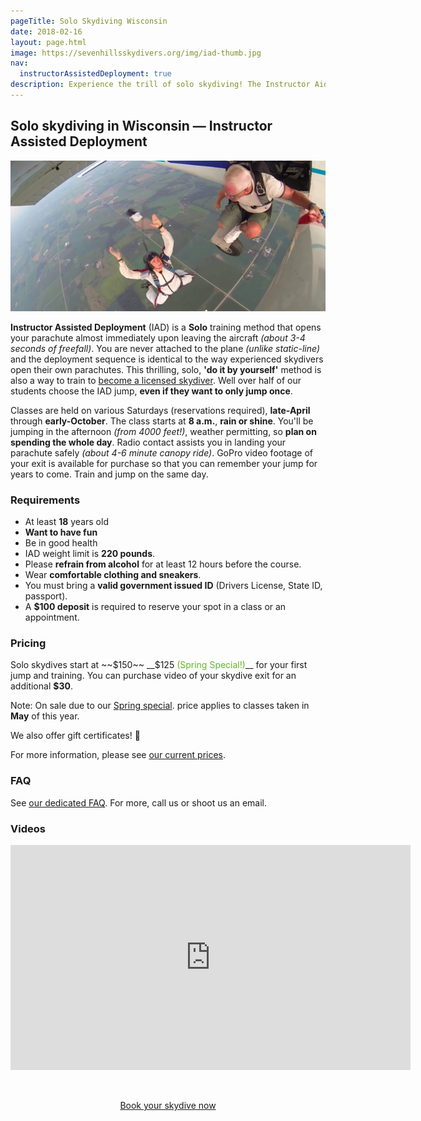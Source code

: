 ```yaml
---
pageTitle: Solo Skydiving Wisconsin
date: 2018-02-16
layout: page.html
image: https://sevenhillsskydivers.org/img/iad-thumb.jpg
nav:
  instructorAssistedDeployment: true
description: Experience the trill of solo skydiving! The Instructor Aided Deployment (IAD) method is also a way to become a licensed skydiver. Train and jump the same day.
---
```


## Solo skydiving in Wisconsin &mdash; Instructor Assisted Deployment

<img src="../img/iad.jpg" alt="IAD example" class="full-width">

__Instructor Assisted Deployment__ (IAD) is a __Solo__ training method that opens your parachute almost immediately upon leaving the aircraft _(about 3-4 seconds of freefall)_. You are never attached to the plane _(unlike static-line)_ and the deployment sequence is identical to the way experienced skydivers open their own parachutes. This thrilling, solo, __'do it by yourself'__ method is also a way to train to [become a licensed skydiver](../learn-to-skydive). Well over half of our students choose the IAD jump, __even if they want to only jump once__.

Classes are held on various Saturdays (reservations required), __late-April__ through __early-October__. The class starts at __8 a.m.__, __rain or shine__. You'll be jumping in the afternoon _(from 4000 feet!)_, weather permitting, so __plan on spending the whole day__. Radio contact assists you in landing your parachute safely _(about 4-6 minute canopy ride)_. GoPro video footage of your exit is available for purchase so that you can remember your jump for years to come. Train and jump on the same day.

### Requirements

  * At least __18__ years old
  * __Want to have fun__
  * Be in good health
  * IAD weight limit is __220 pounds__.
  * Please __refrain from alcohol__ for at least 12 hours before the course.
  * Wear __comfortable clothing and sneakers__.
  * You must bring a __valid government issued ID__ (Drivers License, State ID, passport).
  * A __$100 deposit__ is required to reserve your spot in a class or an appointment.

### Pricing

Solo skydives start at ~~$150~~ __$125 <span style="color:#62b527">(Spring Special!)</span>__ for your first jump and training. You can purchase video of your skydive exit for an additional __$30__.

Note: On sale due to our [Spring special](../specials).  price applies to classes taken in __May__ of this year.

We also offer gift certificates! 🎁

For more information, please see [our current prices](../prices#iad-pricing).

### FAQ

See [our dedicated FAQ](../frequently-asked-questions). For more, call us or shoot us an email.

### Videos

<div class="video-responsive-container">
	<div class="video-responsive">
		<iframe width="640" height="360" src="https://www.youtube-nocookie.com/embed/gRG8zh7J0w0?rel=0&amp;showinfo=0" frameborder="0" allowfullscreen></iframe>
	</div>
</div>

<br>

<div style="text-align: center;padding-top:2em">
  <a href="../../book-now" class="button button--primary">Book your skydive now</a>
</div>

<br>
